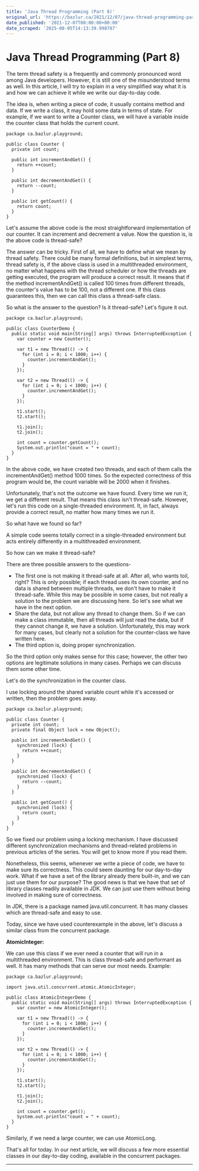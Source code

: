 ```yaml
---
title: 'Java Thread Programming (Part 8)'
original_url: 'https://bazlur.ca/2021/12/07/java-thread-programming-part-8/'
date_published: '2021-12-07T00:00:00+00:00'
date_scraped: '2025-08-05T14:13:39.998787'
---
```


Java Thread Programming (Part 8)
================================

The term thread safety is a frequently and commonly pronounced word among Java developers. However, it is still one of the misunderstood terms as well. In this article, I will try to explain in a very simplified way what it is and how we can achieve it while we write our day-to-day code.

The idea is, when writing a piece of code, it usually contains method and data. If we write a class, it may hold some data in terms of state. For example, if we want to write a Counter class, we will have a variable inside the counter class that holds the current count.

```
package ca.bazlur.playground;

public class Counter {
  private int count;

  public int incrementAndGet() {
    return ++count;
  }

  public int decrementAndGet() {
    return --count;
  }

  public int getCount() {
    return count;
  }
}
```

Let's assume the above code is the most straightforward implementation of our counter. It can increment and decrement a value. Now the question is, is the above code is thread-safe?

The answer can be tricky. First of all, we have to define what we mean by thread safety. There could be many formal definitions, but in simplest terms, thread safety is, if the above class is used in a multithreaded environment, no matter what happens with the thread scheduler or how the threads are getting executed, the program will produce a correct result. It means that if the method incrementAndGet() is called 100 times from different threads, the counter's value has to be 100, not a different one. If this class guarantees this, then we can call this class a thread-safe class.

So what is the answer to the question? Is it thread-safe? Let's figure it out.

```
package ca.bazlur.playground;

public class CounterDemo {
  public static void main(String[] args) throws InterruptedException {
    var counter = new Counter();

    var t1 = new Thread(() -> {
      for (int i = 0; i < 1000; i++) {
        counter.incrementAndGet();
      }
    });

    var t2 = new Thread(() -> {
      for (int i = 0; i < 1000; i++) {
        counter.incrementAndGet();
      }
    });

    t1.start();
    t2.start();

    t1.join();
    t2.join();

    int count = counter.getCount();
    System.out.println("count = " + count);
  }
}
```

In the above code, we have created two threads, and each of them calls the incrementAndGet() method 1000 times. So the expected correctness of this program would be, the count variable will be 2000 when it finishes.

Unfortunately, that's not the outcome we have found. Every time we run it, we get a different result. That means this class isn't thread-safe. However, let's run this code on a single-threaded environment. It, in fact, always provide a correct result, no matter how many times we run it.

So what have we found so far?  

A simple code seems totally correct in a single-threaded environment but acts entirely differently in a multithreaded environment.

So how can we make it thread-safe?

There are three possible answers to the questions-

* The first one is not making it thread-safe at all. After all, who wants toil, right? This is only possible; if each thread uses its own counter, and no data is shared between multiple threads, we don't have to make it thread-safe. While this may be possible in some cases, but not really a solution to the problem we are discussing here. So let's see what we have in the next option.
* Share the data, but not allow any thread to change them. So if we can make a class immutable, then all threads will just read the data, but if they cannot change it, we have a solution. Unfortunately, this may work for many cases, but clearly not a solution for the counter-class we have written here.
* The third option is, doing proper synchronization.

So the third option only makes sense for this case; however, the other two options are legitimate solutions in many cases. Perhaps we can discuss them some other time.

Let's do the synchronization in the counter class.

I use locking around the shared variable count while it's accessed or written, then the problem goes away.

```
package ca.bazlur.playground;

public class Counter {
  private int count;
  private final Object lock = new Object();

  public int incrementAndGet() {
    synchronized (lock) {
      return ++count;
    }
  }

  public int decrementAndGet() {
    synchronized (lock) {
      return --count;
    }
  }

  public int getCount() {
    synchronized (lock) {
      return count;
    }
  }
}
```

So we fixed our problem using a locking mechanism. I have discussed different synchronization mechanisms and thread-related problems in previous articles of the series. You will get to know more if you read them.

Nonetheless, this seems, whenever we write a piece of code, we have to make sure its correctness. This could seem daunting for our day-to-day work. What if we have a set of the library already there built-in, and we can just use them for our purpose? The good news is that we have that set of library classes readily available in JDK. We can just use them without being involved in making sure of correctness.

In JDK, there is a package named java.util.concurrent. It has many classes which are thread-safe and easy to use.

Today, since we have used counterexample in the above, let's discuss a similar class from the concurrent package.

**AtomicInteger:**

We can use this class if we ever need a counter that will run in a multithreaded environment. This is class thread-safe and performant as well. It has many methods that can serve our most needs. Example:

```
package ca.bazlur.playground;

import java.util.concurrent.atomic.AtomicInteger;

public class AtomicIntegerDemo {
  public static void main(String[] args) throws InterruptedException {
    var counter = new AtomicInteger();

    var t1 = new Thread(() -> {
      for (int i = 0; i < 1000; i++) {
        counter.incrementAndGet();
      }
    });

    var t2 = new Thread(() -> {
      for (int i = 0; i < 1000; i++) {
        counter.incrementAndGet();
      }
    });

    t1.start();
    t2.start();

    t1.join();
    t2.join();

    int count = counter.get();
    System.out.println("count = " + count);
  }
}
```

Similarly, if we need a large counter, we can use AtomicLong.

That's all for today. In our next article, we will discuss a few more essential classes in our day-to-day coding, available in the concurrent packages.  

*** ** * ** ***


